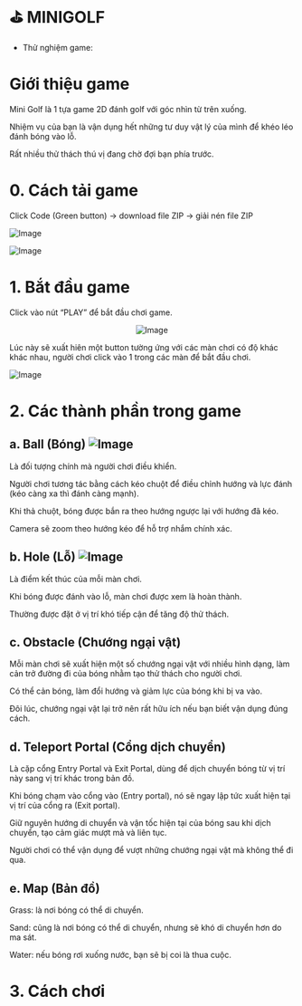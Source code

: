# ⛳ MINIGOLF

- Thử nghiệm game: 

# Giới thiệu game

Mini Golf là 1 tựa game 2D đánh golf với góc nhìn từ trên xuống.

Nhiệm vụ của bạn là vận dụng hết những tư duy vật lý của mình để khéo léo đánh bóng vào lỗ.

Rất nhiều thử thách thú vị đang chờ đợi bạn phía trước.

# 0. Cách tải game

Click Code (Green button) -> download file ZIP -> giải nén file ZIP

![Image](https://github.com/user-attachments/assets/2f140e83-a680-43c9-ba5b-f97141c0f9fa)

![Image](https://github.com/user-attachments/assets/6080bb7e-cde2-4fa3-90a5-3af2422a65d6)

# 1. Bắt đầu game

Click vào nút “PLAY” để bắt đầu chơi game.
<div style="text-align: center;">
  
![Image](https://github.com/user-attachments/assets/7298504b-cd63-4997-9ade-1354b85e9850)

</div>

Lúc này sẽ xuất hiên một button tường ứng với các màn chơi có độ khác khác nhau, người chơi click vào 1 trong các màn để bắt đầu chơi.

![Image](https://github.com/user-attachments/assets/43336e5d-f403-4d8e-853b-f65c250719ce)

# 2. Các thành phần trong game

## a. Ball (Bóng) ![Image](https://github.com/user-attachments/assets/9bb390bb-0738-4124-9550-36bc037ae664)

Là đối tượng chính mà người chơi điều khiển.

Người chơi tương tác bằng cách kéo chuột để điều chỉnh hướng và lực đánh (kéo càng xa thì đánh càng mạnh).

Khi thả chuột, bóng được bắn ra theo hướng ngược lại với hướng đã kéo.

Camera sẽ zoom theo hướng kéo để hỗ trợ nhắm chính xác.

## b. Hole (Lỗ) ![Image](https://github.com/user-attachments/assets/a557340d-12da-4e4c-83d2-268c0b368b5d)

Là điểm kết thúc của mỗi màn chơi.

Khi bóng được đánh vào lỗ, màn chơi được xem là hoàn thành.

Thường được đặt ở vị trí khó tiếp cận để tăng độ thử thách.

## c. Obstacle (Chướng ngại vật)

Mỗi màn chơi sẽ xuất hiện một số chướng ngại vật với nhiều hình dạng, làm cản trở đường đi của bóng nhằm tạo thử thách cho người chơi.

Có thể cản bóng, làm đổi hướng và giảm lực của bóng khi bị va vào.

Đôi lúc, chướng ngại vật lại trở nên rất hữu ích nếu bạn biết vận dụng đúng cách.

## d. Teleport Portal (Cổng dịch chuyển)

Là cặp cổng Entry Portal và Exit Portal, dùng để dịch chuyển bóng từ vị trí này sang vị trí khác trong bản đồ.

Khi bóng chạm vào cổng vào (Entry portal), nó sẽ ngay lập tức xuất hiện tại vị trí của cổng ra (Exit portal).

Giữ nguyên hướng di chuyển và vận tốc hiện tại của bóng sau khi dịch chuyển, tạo cảm giác mượt mà và liên tục.

Người chơi có thể vận dụng để vượt những chướng ngại vật mà không thể đi qua.

## e. Map (Bản đồ)

Grass: là nơi bóng có thể di chuyển.

Sand: cũng là nơi bóng có thể di chuyển, nhưng sẽ khó di chuyển hơn do ma sát.

Water: nếu bóng rơi xuống nước, bạn sẽ bị coi là thua cuộc.

# 3. Cách chơi
